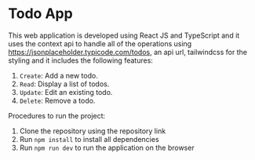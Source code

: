 # Todo App

This web application is developed using React JS and TypeScript and it uses the context api to handle all of the operations using https://jsonplaceholder.typicode.com/todos, an api url, tailwindcss for the styling and it includes the following features:
1. `Create`: Add a new todo.
2. `Read`: Display a list of todos.
3. `Update`: Edit an existing todo.
4. `Delete`: Remove a todo.

Procedures to run the project:
1. Clone the repository using the repository link
2. Run `npm install` to install all dependencies
3. Run `npm run dev` to run the application on the browser